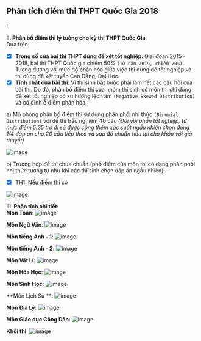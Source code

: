 ## Phân tích điểm thi THPT Quốc Gia 2018

I.

**II. Phân bố điểm thi lý tưởng cho kỳ thi THPT Quốc Gia**:<br>
Dựa trên: 
- [x] **Trọng số của bài thi THPT dùng để xét tốt nghiệp**: Giai đoạn 2015 - 2018, bài thi THPT Quốc gia chiếm 50% ``(Từ năm 2019, chiếm 70%)``. Tương đương với mức độ phân hóa giữa việc thi dùng để tốt nghiệp và thi dùng để xét tuyển Cao Đẳng, Đại Học.
- [x] **Tính chất của bài thi**: Vì thí sinh bắt buộc phải làm hết các câu hỏi của bài thi. Do đó, phân bố điểm thi của nhóm thí sinh có môn thi chỉ dùng để xét tốt nghiệp có xu hướng lệch âm ``(Negative Skewed Distribution)`` và có đỉnh ở điểm phân hóa.

a) Mô phỏng phân bố điểm thi sử dụng phân phối nhị thức ``(Binomial Distribution)`` với đề thi trắc nghiệm 40 câu *(Đối với phần tốt nghiệp, từ mức điểm 5.25 trở đi sẽ được cộng thêm xác suất ngẫu nhiên chọn đúng 1/4 đáp án cho 20 câu tiếp theo và sau đó chuẩn hóa lại cho khớp với giả thuyết)*
      
![image](https://github.com/khoaht312/vnhsge-2018/assets/69152064/b2795328-b071-4084-8b03-66a40d2d2520)

b) Trường hợp đề thi chưa chuẩn (phổ điểm của môn thi có dạng phân phối nhị thức tương tự như khi các thí sinh chọn đáp án ngẫu nhiên):
- [x] TH1: Nếu điểm thi có 

![image](https://github.com/khoaht312/vnhsge-2018/assets/69152064/2c5f0af7-0e58-4852-a9e7-da04c13bd3b2)

**III. Phân tích chi tiết**:<br>
**Môn Toán**:
![image](https://github.com/khoaht312/vnhsge-2018/assets/69152064/d26354e0-963a-42c0-8466-2e254b282235)


**Môn Ngữ Văn**:
![image](https://github.com/khoaht312/vnhsge-2018/assets/69152064/32ceea05-db1e-4ac5-89a4-cc2e8059a93d)


**Môn tiếng Anh - 1**:
![image](https://github.com/khoaht312/vnhsge-2018/assets/69152064/ccb1233d-c211-4fb0-b703-162dbc9e8e6d)

**Môn tiếng Anh - 2**:
![image](https://github.com/khoaht312/vnhsge-2018/assets/69152064/b851864c-0e3b-43ac-93b6-b83fbad85280)


**Môn Vật Lí**:
![image](https://github.com/khoaht312/vnhsge-2018/assets/69152064/00046afd-a55f-4ebd-bb52-6ec18ebb4b56)


**Môn Hóa Học**:
![image](https://github.com/khoaht312/vnhsge-2018/assets/69152064/37777d70-53f2-445b-a3f1-6a70d5b8ddad)


**Môn Sinh Học**:
![image](https://github.com/khoaht312/vnhsge-2018/assets/69152064/f80ec967-5b70-476e-85dd-93b2d33c8ed6)


**Môn Lịch Sử **:
![image](https://github.com/khoaht312/vnhsge-2018/assets/69152064/499dfd5b-cef2-4a79-b606-b2b151a89229)


**Môn Địa Lý**:
![image](https://github.com/khoaht312/vnhsge-2018/assets/69152064/cbbd143b-af56-49c7-bac6-ec2a77d9737d)


**Môn Giáo dục Công Dân**:
![image](https://github.com/khoaht312/vnhsge-2018/assets/69152064/0b87f0c5-4185-456b-9ee3-c1d8ceeaf765)

**Khối thi**:
![image](https://github.com/khoaht312/vnhsge-2018/assets/69152064/4dcf1ac0-44aa-4b7a-bfa1-73cdbe82c472)



